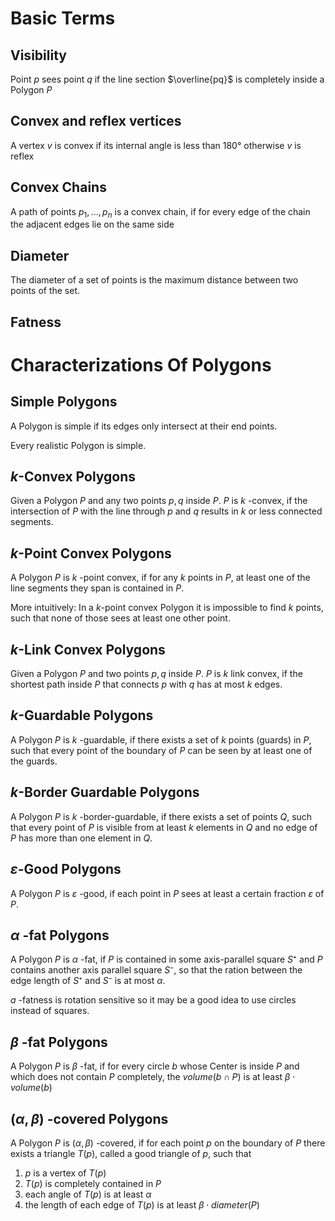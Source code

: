 # Basic Terms

## Visibility
 Point *p* sees point *q* if the line section $\overline{pq}$ is completely inside a Polygon *P*

## Convex and reflex vertices
A vertex *v* is convex if its internal angle is less than 180° otherwise *v* is reflex

## Convex Chains
A path of points $p_1, ..., p_n$ is a convex chain, if for every edge of the chain the adjacent edges lie on the same side

## Diameter
The diameter of a set of points is the maximum distance between two points of the set.

## Fatness 


# Characterizations Of Polygons
## Simple Polygons
A Polygon is simple if its edges only intersect at their end points.

Every realistic Polygon is simple.

## $k$-Convex Polygons
Given a Polygon $P$ and any two points $p,q$ inside $P$. $P$ is $k$ -convex, if the intersection of $P$ with the line through $p$ and $q$ results in $k$ or less connected segments.

## $k$-Point Convex Polygons
A Polygon $P$ is $k$ -point convex, if for any $k$ points in $P$, at least one of the line segments they span is contained in $P$.

More intuitively: In a $k$-point convex Polygon it is impossible to find $k$ points, such that none of those sees at least one other point.

## $k$-Link Convex Polygons
Given a Polygon $P$ and two points $p,q$ inside $P$. $P$ is $k$ link convex, if the shortest path inside $P$ that connects $p$ with $q$ has at most $k$ edges.

## $k$-Guardable Polygons
A Polygon $P$ is $k$ -guardable, if there exists a set of $k$ points (guards) in $P$, such that every point of the boundary of $P$ can be seen by at least one of the guards.

## $k$-Border Guardable Polygons
A Polygon $P$ is $k$ -border-guardable, if there exists a set of points $Q$, such that every point of $P$ is visible from at least $k$ elements in $Q$ and no edge of $P$ has more than one element in $Q$.

## $\varepsilon$-Good Polygons
A Polygon $P$ is $\varepsilon$ -good, if each point in $P$ sees at least a certain fraction $\varepsilon$ of $P$.

## $\alpha$ -fat Polygons
A Polygon $P$ is $\alpha$ -fat, if $P$ is contained in some axis-parallel square $S⁺$ and $P$ contains another axis parallel square $S⁻$, so that the ration between the edge length of $S⁺$ and $S⁻$ is at most $\alpha$.

$a$ -fatness is rotation sensitive so it may be a good idea to use circles instead of squares.

## $\beta$ -fat Polygons
A Polygon $P$ is $\beta$ -fat, if for every circle $b$ whose Center is inside $P$ and which does not contain $P$ completely, the $volume (b\cap P)$ is at least $\beta \cdot volume(b)$

## $(\alpha, \beta)$ -covered Polygons
A Polygon $P$ is $(\alpha, \beta)$ -covered, if for each point $p$ on the boundary of $P$ there exists a triangle $T(p)$, called a good triangle of $p$, such that
1. $p$ is a vertex of $T(p)$
2. $T(p)$ is completely  contained in $P$
3. each angle of $T(p)$ is at least $\alpha$
4. the length of each edge of $T(p)$ is at least $\beta \cdot diameter(P)$



